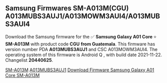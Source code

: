 <h2>Samsung Firmwares SM-A013M(CGU) A013MUBS3AUJ1/A013MOWM3AUI4/A013MUBS3AUI4</h2>
Download the Samsung firmware for the ✅ <strong>Samsung Galaxy A01 Core </strong> ⭐ <strong>SM-A013M</strong> with product code <strong>CGU</strong> <strong> from Guatemala</strong>. This firmware has version number PDA <strong>A013MUBS3AUJ1</strong> and CSC A013MOWM3AUI4. The operating system of this firmware is Android Q , with build date 2021-11-22. Changelist <strong>20440625</strong>.


[SM-A013M](https://samfirm.shop/samsung/model/SM-A013M)
[A013MUBS3AUJ1](https://samfirm.shop/samsung/pda/A013MUBS3AUJ1)
[Download Firmware Samsung Galaxy A01 Core SM-A013M](https://samfirm.shop/samsung/firmware/476477)
